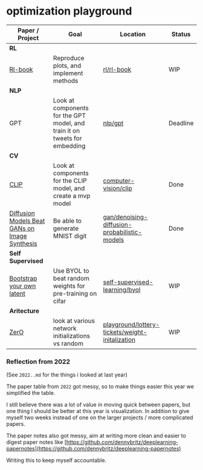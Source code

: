 # optimization playground


| **Paper / Project**                                                                   | **Goal**                                                                   | **Location**                                                                                         | **Status** |
| ------------------------------------------------------------------------------------- | -------------------------------------------------------------------------- | ---------------------------------------------------------------------------------------------------- | ---------- |
| **RL**                                                                                |                                                                            |                                                                                                      |            |
| [Rl-book](http://incompleteideas.net/book/the-book.html)                              | Reproduce plots, and implement methods                                     | [rl/rl-book](./rl/rl-book/)                                                                          | WIP        |
| **NLP**                                                                               |                                                                            |                                                                                                      |            |
| GPT                                                                                   | Look at components for the GPT model, and train it on tweets for embedding | [nlp/gpt](./nlp/gpt)                                                                                 | Deadline   |
| **CV**                                                                                |                                                                            |                                                                                                      |            |
| [CLIP](https://openai.com/blog/clip/)                                                 | Look at components for the CLIP model, and create a mvp model              | [computer-vision/clip](./computer-vision/clip/)                                                      | Done       |
| [Diffusion Models Beat GANs on Image Synthesis](https://arxiv.org/pdf/2105.05233.pdf) | Be able to generate MNIST digit                                            | [gan/denoising-diffusion-probabilistic-models](./gan/denoising-diffusion-probabilistic-models)       | Done       |
| **Self Supervised**                                                                   |                                                                            |                                                                                                      |            |
| [Bootstrap your own latent](https://arxiv.org/abs/2006.07733)                         | Use BYOL to beat random weights for pre-training on cifar                  | [self-supervised-learning/byol](./self-supervised-learning/byol)                                     | WIP        |
| **Aritecture**                                                                        |                                                                            |                                                                                                      |            |
| [ZerO](https://arxiv.org/abs/2110.12661)                                              | look at various network initializations vs random                          | [playground/lottery-tickets/weight-initalization](./playground/lottery-tickets/weight-initalization) | WIP        |


### Reflection from 2022
(See `2022..md` for the things i looked at last year)

The paper table from `2022` got messy, so to make things easier this year we simplified the table.

I still believe there was a lot of value in moving quick between papers, but one thing I should be better at this year is visualization. In addition to give myself two weeks instead of one on the larger projects / more complicated papers.

The paper notes also got messy, aim at writing more clean and easier to digest paper notes like [https://github.com/dennybritz/deeplearning-papernotes](https://github.com/dennybritz/deeplearning-papernotes)

Writing this to keep myself accountable.

